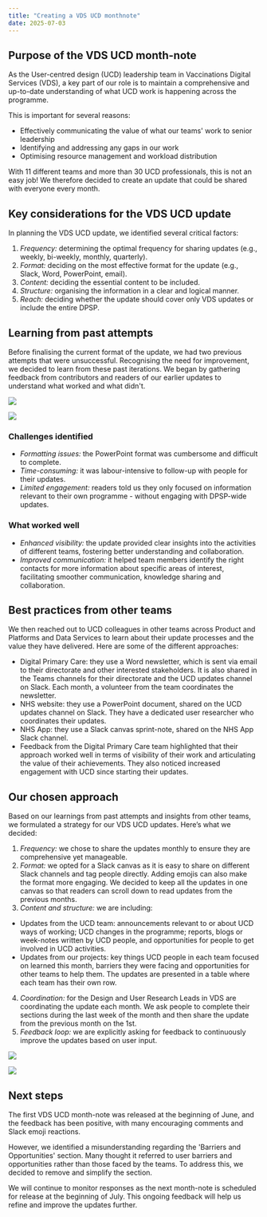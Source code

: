 ```yaml
---
title: "Creating a VDS UCD monthnote"
date: 2025-07-03
---
```



## Purpose of the VDS UCD month-note

As the User-centred design (UCD) leadership team in Vaccinations Digital Services (VDS), a key part of our role is to maintain a comprehensive and up-to-date understanding of what UCD work is happening across the programme.

This is important for several reasons:

* Effectively communicating the value of what our teams' work to senior leadership
* Identifying and addressing any gaps in our work
* Optimising resource management and workload distribution

With 11 different teams and more than 30 UCD professionals, this is not an easy job! We therefore decided to create an update that could be shared with everyone every month.

## Key considerations for the VDS UCD update

In planning the VDS UCD update, we identified several critical factors:

1.	*Frequency:* determining the optimal frequency for sharing updates (e.g., weekly, bi-weekly, monthly, quarterly).
2.	*Format:* deciding on the most effective format for the update (e.g., Slack, Word, PowerPoint, email).
3.	*Content:* deciding the essential content to be included.
4.	*Structure:* organising the information in a clear and logical manner.
5.	*Reach:* deciding whether the update should cover only VDS updates or include the entire DPSP.

## Learning from past attempts

Before finalising the current format of the update, we had two previous attempts that were unsuccessful. Recognising the need for improvement, we decided to learn from these past iterations. We began by gathering feedback from contributors and readers of our earlier updates to understand what worked and what didn't.

![](monthnotes-powerpoint.png)

![](monthnotes-powerpoint2.png)

### Challenges identified

* *Formatting issues:* the PowerPoint format was cumbersome and difficult to complete.
* *Time-consuming:* it was labour-intensive to follow-up with people for their updates.
* *Limited engagement:* readers told us they only focused on information relevant to their own programme - without engaging with DPSP-wide updates.

### What worked well

* *Enhanced visibility:* the update provided clear insights into the activities of different teams, fostering better understanding and collaboration.
* *Improved communication:* it helped team members identify the right contacts for more information about specific areas of interest, facilitating smoother communication, knowledge sharing and collaboration.

## Best practices from other teams

We then reached out to UCD colleagues in other teams across Product and Platforms and Data Services to learn about their update processes and the value they have delivered. Here are some of the different approaches:
* Digital Primary Care: they use a Word newsletter, which is sent via email to their directorate and other interested stakeholders. It is also shared in the Teams channels for their directorate and the UCD updates channel on Slack. Each month, a volunteer from the team coordinates the newsletter.
* NHS website: they use a PowerPoint document, shared on the UCD updates channel on Slack. They have a dedicated user researcher who coordinates their updates.
* NHS App: they use a Slack canvas sprint-note, shared on the NHS App Slack channel.
* Feedback from the Digital Primary Care team highlighted that their approach worked well in terms of visibility of their work and articulating the value of their achievements. They also noticed increased engagement with UCD since starting their updates.

## Our chosen approach

Based on our learnings from past attempts and insights from other teams, we formulated a strategy for our VDS UCD updates.
Here’s what we decided:

1.	*Frequency:* we chose to share the updates monthly to ensure they are comprehensive yet manageable.
2.	*Format:* we opted for a Slack canvas as it is easy to share on different Slack channels and tag people directly. Adding emojis can also make the format more engaging. We decided to keep all the updates in one canvas so that readers can scroll down to read updates from the previous months.
3.	*Content and structure:* we are including:
-	Updates from the UCD team: announcements relevant to or about UCD ways of working; UCD changes in the programme; reports, blogs or week-notes written by UCD people, and opportunities for people to get involved in UCD activities.
-	Updates from our projects: key things UCD people in each team focused on learned this month, barriers they were facing and opportunities for other teams to help them. The updates are presented in a table where each team has their own row.
4.	*Coordination:* for the Design and User Research Leads in VDS are coordinating the update each month. We ask people to complete their sections during the last week of the month and then share the update from the previous month on the 1st.
5.	*Feedback loop:* we are explicitly asking for feedback to continuously improve the updates based on user input.

![](monthnote-slack.png)

![](monthnote-slack2.png)

## Next steps

The first VDS UCD month-note was released at the beginning of June, and the feedback has been positive, with many encouraging comments and Slack emoji reactions.

However, we identified a misunderstanding regarding the 'Barriers and Opportunities' section. Many thought it referred to user barriers and opportunities rather than those faced by the teams. To address this, we decided to remove and simplify the section.

We will continue to monitor responses as the next month-note is scheduled for release at the beginning of July. This ongoing feedback will help us refine and improve the updates further.
